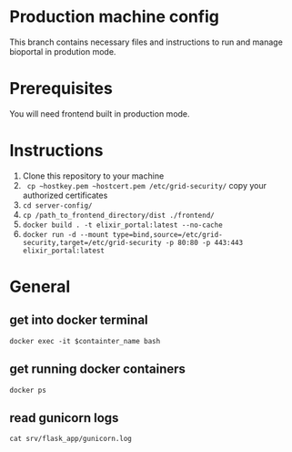 # Production machine config

This branch contains necessary files and instructions to run and manage bioportal in prodution mode.
# Prerequisites 
You will need frontend built in production mode.

# Instructions

1. Clone this repository to your machine 
2. ` cp ~hostkey.pem ~hostcert.pem /etc/grid-security/` copy your authorized certificates
3. `cd server-config/`
4. `cp /path_to_frontend_directory/dist ./frontend/`
5. `docker build . -t elixir_portal:latest --no-cache`
6. ```docker run -d --mount type=bind,source=/etc/grid-security,target=/etc/grid-security -p 80:80 -p 443:443 elixir_portal:latest```
  
  
# General
## get into docker terminal
`docker exec -it $containter_name bash`

## get running docker containers 
`docker ps`

## read gunicorn logs
`cat srv/flask_app/gunicorn.log`
